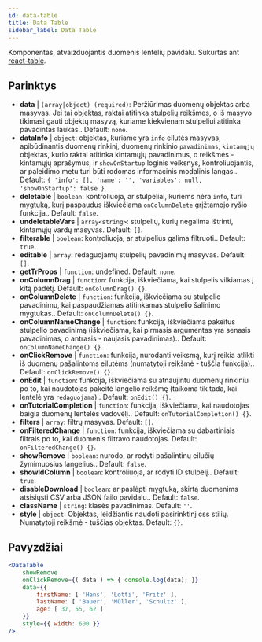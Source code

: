 ```yaml
---
id: data-table 
title: Data Table
sidebar_label: Data Table
---
```


Komponentas, atvaizduojantis duomenis lentelių pavidalu. Sukurtas ant [react-table](https://react-table.js.org/).

## Parinktys

* __data__ | `(array|object) (required)`: Peržiūrimas duomenų objektas arba masyvas. Jei tai objektas, raktai atitinka stulpelių reikšmes, o iš masyvo tikimasi gauti objektų masyvą, kuriame kiekvienam stulpeliui atitinka pavadintas laukas.. Default: `none`.
* __dataInfo__ | `object`: objektas, kuriame yra `info` eilutės masyvas, apibūdinantis duomenų rinkinį, duomenų rinkinio `pavadinimas`, `kintamųjų` objektas, kurio raktai atitinka kintamųjų pavadinimus, o reikšmės - kintamųjų aprašymus, ir `showOnStartup` loginis veiksnys, kontroliuojantis, ar paleidimo metu turi būti rodomas informacinis modalinis langas.. Default: `{
  'info': [],
  'name': '',
  'variables': null,
  'showOnStartup': false
}`.
* __deletable__ | `boolean`: kontroliuoja, ar stulpeliai, kuriems nėra `info`, turi mygtuką, kurį paspaudus iškviečiama `onColumnDelete` grįžtamojo ryšio funkcija.. Default: `false`.
* __undeletableVars__ | `array<string>`: stulpelių, kurių negalima ištrinti, kintamųjų vardų masyvas. Default: `[]`.
* __filterable__ | `boolean`: kontroliuoja, ar stulpelius galima filtruoti.. Default: `true`.
* __editable__ | `array`: redaguojamų stulpelių pavadinimų masyvas. Default: `[]`.
* __getTrProps__ | `function`: undefined. Default: `none`.
* __onColumnDrag__ | `function`: funkcija, iškviečiama, kai stulpelis vilkiamas į kitą padėtį. Default: `onColumnDrag() {}`.
* __onColumnDelete__ | `function`: funkcija, iškviečiama su stulpelio pavadinimu, kai paspaudžiamas atitinkamas stulpelio šalinimo mygtukas.. Default: `onColumnDelete() {}`.
* __onColumnNameChange__ | `function`: funkcija, iškviečiama pakeitus stulpelio pavadinimą (iškviečiama, kai pirmasis argumentas yra senasis pavadinimas, o antrasis - naujasis pavadinimas).. Default: `onColumnNameChange() {}`.
* __onClickRemove__ | `function`: funkcija, nurodanti veiksmą, kurį reikia atlikti iš duomenų pašalintoms eilutėms (numatytoji reikšmė - tuščia funkcija).. Default: `onClickRemove() {}`.
* __onEdit__ | `function`: funkcija, iškviečiama su atnaujintu duomenų rinkiniu po to, kai naudotojas pakeitė langelio reikšmę (taikoma tik tada, kai lentelė yra `redaguojama`).. Default: `onEdit() {}`.
* __onTutorialCompletion__ | `function`: funkcija, iškviečiama, kai naudotojas baigia duomenų lentelės vadovėlį.. Default: `onTutorialCompletion() {}`.
* __filters__ | `array`: filtrų masyvas. Default: `[]`.
* __onFilteredChange__ | `function`: funkcija, iškviečiama su dabartiniais filtrais po to, kai duomenis filtravo naudotojas. Default: `onFilteredChange() {}`.
* __showRemove__ | `boolean`: nurodo, ar rodyti pašalintinų eilučių žymimuosius langelius.. Default: `false`.
* __showIdColumn__ | `boolean`: kontroliuoja, ar rodyti ID stulpelį.. Default: `true`.
* __disableDownload__ | `boolean`: ar paslėpti mygtuką, skirtą duomenims atsisiųsti CSV arba JSON failo pavidalu.. Default: `false`.
* __className__ | `string`: klasės pavadinimas. Default: `''`.
* __style__ | `object`: Objektas, leidžiantis naudoti pasirinktinį css stilių. Numatytoji reikšmė - tuščias objektas. Default: `{}`.


## Pavyzdžiai

```jsx live
<DataTable
    showRemove
    onClickRemove={( data ) => { console.log(data); }}
    data={{ 
        firstName: [ 'Hans', 'Lotti', 'Fritz' ], 
        lastName: [ 'Bauer', 'Müller', 'Schultz' ],
        age: [ 37, 55, 62 ]
    }}
    style={{ width: 600 }}
/>
```

